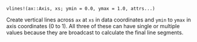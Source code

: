 ```
vlines!(ax::Axis, xs; ymin = 0.0, ymax = 1.0, attrs...)
```

Create vertical lines across `ax` at `xs` in data coordinates and `ymin` to `ymax` in axis coordinates (0 to 1). All three of these can have single or multiple values because they are broadcast to calculate the final line segments.
